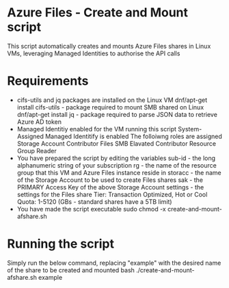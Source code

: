 # Azure Files - Create and Mount script
This script automatically creates and mounts Azure Files shares in Linux VMs, leveraging Managed Identities to authorise the API calls

# Requirements
- cifs-utils and jq packages are installed on the Linux VM
    dnf/apt-get install cifs-utils - package required to mount SMB shared on Linux
    dnf/apt-get install jq - package required to parse JSON data to retrieve Azure AD token
- Managed Identitiy enabled for the VM running this script
    System-Assigned Managed Identitify is enabled
    The folloiwng roles are assigned
        Storage Account Contributor
        Files SMB Elavated Contributor
        Resource Group Reader
- You have prepared the script by editing the variables 
    sub-id - the long alphanumeric string of your subscription
    rg - the name of the resource group that this VM and Azure Files instance reside in
    storacc - the name of the Storage Account to be used to create Files shares
    sak - the PRIMARY Access Key of the above Storage Account
    settings - the settings for the Files share
        Tier: Transaction Optimized, Hot or Cool
        Quota: 1-5120 (GBs - standard shares have a 5TB limit)
- You have made the script executable
    sudo chmod -x create-and-mount-afshare.sh

# Running the script
Simply run the below command, replacing "example" with the desired name of the share to be created and mounted
    bash ./create-and-mount-afshare.sh example